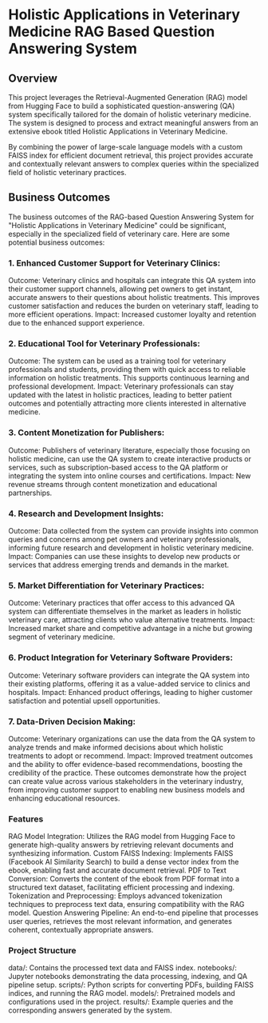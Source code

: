 # Holistic Applications in Veterinary Medicine RAG Based Question Answering System

## Overview
This project leverages the Retrieval-Augmented Generation (RAG) model from Hugging Face to build a sophisticated question-answering (QA) system specifically tailored for the domain of holistic veterinary medicine. The system is designed to process and extract meaningful answers from an extensive ebook titled Holistic Applications in Veterinary Medicine.

By combining the power of large-scale language models with a custom FAISS index for efficient document retrieval, this project provides accurate and contextually relevant answers to complex queries within the specialized field of holistic veterinary practices.

## Business Outcomes
The business outcomes of the RAG-based Question Answering System for "Holistic Applications in Veterinary Medicine" could be significant, especially in the specialized field of veterinary care. Here are some potential business outcomes:

### 1. Enhanced Customer Support for Veterinary Clinics:

Outcome: Veterinary clinics and hospitals can integrate this QA system into their customer support channels, allowing pet owners to get instant, accurate answers to their questions about holistic treatments. This improves customer satisfaction and reduces the burden on veterinary staff, leading to more efficient operations.
Impact: Increased customer loyalty and retention due to the enhanced support experience.

### 2. Educational Tool for Veterinary Professionals:

Outcome: The system can be used as a training tool for veterinary professionals and students, providing them with quick access to reliable information on holistic treatments. This supports continuous learning and professional development.
Impact: Veterinary professionals can stay updated with the latest in holistic practices, leading to better patient outcomes and potentially attracting more clients interested in alternative medicine.

### 3. Content Monetization for Publishers:

Outcome: Publishers of veterinary literature, especially those focusing on holistic medicine, can use the QA system to create interactive products or services, such as subscription-based access to the QA platform or integrating the system into online courses and certifications.
Impact: New revenue streams through content monetization and educational partnerships.

### 4. Research and Development Insights:
Outcome: Data collected from the system can provide insights into common queries and concerns among pet owners and veterinary professionals, informing future research and development in holistic veterinary medicine.
Impact: Companies can use these insights to develop new products or services that address emerging trends and demands in the market.

### 5. Market Differentiation for Veterinary Practices:

Outcome: Veterinary practices that offer access to this advanced QA system can differentiate themselves in the market as leaders in holistic veterinary care, attracting clients who value alternative treatments.
Impact: Increased market share and competitive advantage in a niche but growing segment of veterinary medicine.

### 6. Product Integration for Veterinary Software Providers:

Outcome: Veterinary software providers can integrate the QA system into their existing platforms, offering it as a value-added service to clinics and hospitals.
Impact: Enhanced product offerings, leading to higher customer satisfaction and potential upsell opportunities.

### 7. Data-Driven Decision Making:

Outcome: Veterinary organizations can use the data from the QA system to analyze trends and make informed decisions about which holistic treatments to adopt or recommend.
Impact: Improved treatment outcomes and the ability to offer evidence-based recommendations, boosting the credibility of the practice.
These outcomes demonstrate how the project can create value across various stakeholders in the veterinary industry, from improving customer support to enabling new business models and enhancing educational resources.

### Features
RAG Model Integration: Utilizes the RAG model from Hugging Face to generate high-quality answers by retrieving relevant documents and synthesizing information.
Custom FAISS Indexing: Implements FAISS (Facebook AI Similarity Search) to build a dense vector index from the ebook, enabling fast and accurate document retrieval.
PDF to Text Conversion: Converts the content of the ebook from PDF format into a structured text dataset, facilitating efficient processing and indexing.
Tokenization and Preprocessing: Employs advanced tokenization techniques to preprocess text data, ensuring compatibility with the RAG model.
Question Answering Pipeline: An end-to-end pipeline that processes user queries, retrieves the most relevant information, and generates coherent, contextually appropriate answers.

### Project Structure
data/: Contains the processed text data and FAISS index.
notebooks/: Jupyter notebooks demonstrating the data processing, indexing, and QA pipeline setup.
scripts/: Python scripts for converting PDFs, building FAISS indices, and running the RAG model.
models/: Pretrained models and configurations used in the project.
results/: Example queries and the corresponding answers generated by the system.



